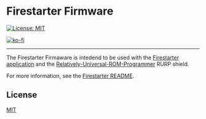# Firestarter Firmware

[![License: MIT](https://img.shields.io/badge/License-MIT-yellow.svg)](https://opensource.org/licenses/MIT)


[![ko-fi](https://ko-fi.com/img/githubbutton_sm.svg)](https://ko-fi.com/E1E21I2WWW)

----
The Firestarter Firmaware is intedend to be used with the [Firestarter application](https://github.com/henols/firestarter_app) and the [Relatively-Universal-ROM-Programmer](https://github.com/AndersBNielsen/Relatively-Universal-ROM-Programmer) RURP shield.


For more information, see the [Firestarter README](https://github.com/henols/firestarter_app/blob/main/README.md).

## License
[MIT](https://raw.githubusercontent.com/henols/firestarter/main/LICENSE)


